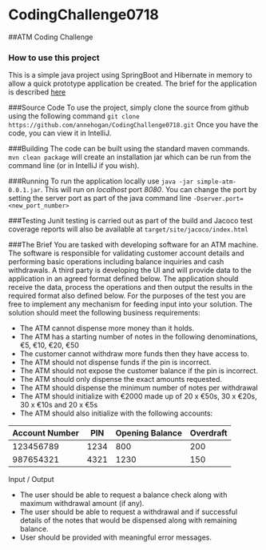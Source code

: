 # CodingChallenge0718

##ATM Coding Challenge 

### How to use this project
This is a simple java project using SpringBoot and Hibernate in memory to allow a quick prototype application be created. The brief for the application is described [here](simpleatm/README.md) 

###Source Code
To use the project, simply clone the source from github using the following command `git clone https://github.com/annehogan/CodingChallenge0718.git`
Once you have the code, you can view it in IntelliJ.

###Building
The code can be built using the standard maven commands.
`mvn clean package` will create an installation jar which can be run from the command line (or in IntelliJ if you wish). 

###Running
To run the application locally use `java -jar simple-atm-0.0.1.jar`. This will run on *localhost* port *8080*. 
You can change the port by setting the server port as part of the java command line
`-Dserver.port=<new_port_number>`

###Testing
Junit testing is carried out as part of the build and Jacoco test coverage reports will also be available at `target/site/jacoco/index.html`

###The Brief
You are tasked with developing software for an ATM machine. The software is responsible for validating customer account details and performing basic operations including balance inquiries and cash withdrawals.
A third party is developing the UI and will provide data to the application in an agreed format defined below. The application should receive the data, process the operations and then output the results in the required format also defined below. For the purposes of the test you are free to implement any mechanism for feeding input into your solution.
The solution should meet the following business requirements:
-	The ATM cannot dispense more money than it holds.
-	The ATM has a starting number of notes in the following denominations, €5, €10, €20, €50
-	The customer cannot withdraw more funds then they have access to.
-	The ATM should not dispense funds if the pin is incorrect.
-	The ATM should not expose the customer balance if the pin is incorrect.
-	The ATM should only dispense the exact amounts requested.
-	The ATM should dispense the minimum number of notes per withdrawal
-	The ATM should initialize with €2000 made up of 20 x €50s, 30 x €20s, 30 x €10s and 20 x €5s
-	The ATM should also initialize with the following accounts:

Account Number|PIN|Opening Balance|Overdraft
---|---|---|---|
123456789|1234|800|200
987654321|4321|1230|150

Input / Output
-	The user should be able to request a balance check along with maximum withdrawal amount (if any).
-	The user should be able to request a withdrawal and if successful details of the notes that would be dispensed along with remaining balance.
-	User should be provided with meaningful error messages.

